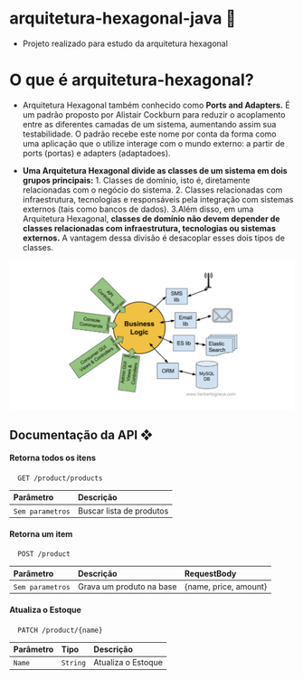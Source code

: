 # arquitetura-hexagonal-java 🚀

- Projeto realizado para estudo da arquitetura hexagonal

# O que é arquitetura-hexagonal?
- Arquitetura Hexagonal também conhecido como **Ports and Adapters.** É um padrão proposto por Alistair Cockburn para reduzir o acoplamento entre as diferentes camadas de um sistema, aumentando assim sua testabilidade. O padrão recebe este nome por conta da forma como uma aplicação que o utilize interage com o mundo externo: a partir de ports (portas) e adapters (adaptadoes).

- **Uma Arquitetura Hexagonal divide as classes de um sistema em dois grupos principais:** 1. Classes de domínio, isto é, diretamente relacionadas com o negócio do sistema. 2. Classes relacionadas com infraestrutura, tecnologias e responsáveis pela integração com sistemas externos (tais como bancos de dados). 3.Além disso, em uma Arquitetura Hexagonal, **classes de domínio não devem depender de classes relacionadas com infraestrutura, tecnologias ou sistemas externos.** A vantagem dessa divisão é desacoplar esses dois tipos de classes.

![hexagonal](hexagonal.png)

## Documentação da API ❖

#### Retorna todos os itens

```http
  GET /product/products
```

| Parâmetro   | Descrição                           |
| :---------- | :---------------------------------- |
| `Sem parametros`| Buscar lista de produtos |

#### Retorna um item

```http
  POST /product
```

| Parâmetro   | Descrição                     | RequestBody                     |
| :---------- | :-----------------------------| :-----------------------------|
| `Sem parametros` | Grava um produto na base | {name, price, amount}


#### Atualiza o Estoque

```http
  PATCH /product/{name}
```

| Parâmetro   | Tipo   | Descrição       | 
| :---------- | :---------- | :-----------------------------| 
| `Name`      | `String`       | Atualiza o Estoque |

